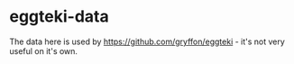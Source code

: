 # eggteki-data
The data here is used by https://github.com/gryffon/eggteki - it's not very useful on it's own.
